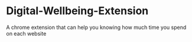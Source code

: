 # Digital-Wellbeing-Extension
A chrome extension that can help you knowing how much time you spend on each website
